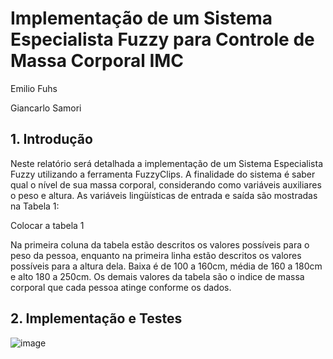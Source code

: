 # Implementação de um Sistema Especialista Fuzzy para Controle de Massa Corporal IMC

Emilio Fuhs

Giancarlo Samori

## 1. Introdução

Neste relatório será detalhada a implementação de um Sistema Especialista Fuzzy utilizando a ferramenta FuzzyClips. A finalidade do sistema é saber qual o nível de sua massa corporal, considerando como variáveis auxiliares o peso e altura.
As variáveis lingüísticas de entrada e saída são mostradas na Tabela 1:

Colocar a tabela 1

Na primeira coluna da tabela estão descritos os valores possíveis para o peso da pessoa, enquanto na primeira linha estão descritos os valores possíveis para a altura dela. Baixa é de 100 a 160cm, média de 160 a 180cm e alto 180 a 250cm. Os demais valores da tabela são o indice de massa corporal que cada pessoa atinge conforme os dados.


## 2. Implementação e Testes


![image](https://user-images.githubusercontent.com/42296433/57184383-29ac9400-6e91-11e9-93b1-b03649e0dd89.png)
